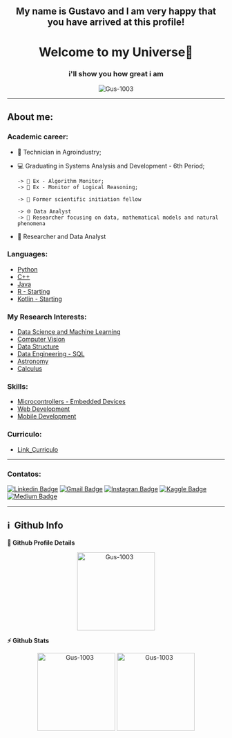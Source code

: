 

<h2 align="center">My name is Gustavo and I am very happy that you have arrived at this profile!</h2>
<h1 align="center"> Welcome to my Universe👋 </h1>
<h3 align="center">i'll show you how  great i am</h3>
<p align="center"> <img src="https://komarev.com/ghpvc/?username=Gus-1003" alt="Gus-1003" /> </p>
  
<hr>

## About me:

### Academic career:
* 🌾 Technician in Agroindustry;
* 💻 Graduating in Systems Analysis and Development - 6th Period;
        
      -> 📗 Ex - Algorithm Monitor;
      -> 📘 Ex - Monitor of Logical Reasoning;
      
      -> 🔎 Former scientific initiation fellow
      
      -> 🌐 Data Analyst
      -> 🌌 Researcher focusing on data, mathematical models and natural phenomena
      
* 🔬 Researcher and Data Analyst

### Languages:

   - [Python](https://github.com/Gus-1003/Python_Experimentos)
   - [C++](https://github.com/Gus-1003/C_Experimentos)
   - [Java](https://github.com/Gus-1003/Java_Experimentos)
   - [R - Starting](https://github.com/Gus-1003/R_Experimentos)
   - [Kotlin - Starting](https://github.com/Gus-1003/Kotlin_Experimentos)

### My Research Interests:
   - [Data Science and Machine Learning](https://github.com/Gus-1003/DataScience)
   - [Computer Vision](https://github.com/Gus-1003/Processamento-Digital-de-Imagem)
   - [Data Structure](https://github.com/Gus-1003/EstruturaDeDados_2022)
   - [Data Engineering - SQL](https://github.com/Gus-1003/Modelos_e_Scripts_SQL)
   - [Astronomy](https://github.com/Gus-1003/Astronomia_Estudos_Dados)
   - [Calculus](https://github.com/Gus-1003/Calculo_Cod_Josenalde)

### Skills:
   - [Microcontrollers - Embedded Devices](https://github.com/Gus-1003/Microcontroladores_Arduino)
   - [Web Development](https://github.com/Gus-1003/Projetos_WEB)
   - [Mobile Development](https://github.com/Gus-1003/Projetos_Android)

### Curriculo:
   - [Link_Curriculo](https://drive.google.com/file/d/1iJbpQI5Z6mVQiJdPwdQiiDTzZ2hPP-rR/view?usp=sharing)
<hr>

### Contatos:
  [![Linkedin Badge](https://img.shields.io/badge/-LinkedIn-blue?style=flat-square&logo=Linkedin&logoColor=white&link=https://www.linkedin.com/in/gustavo-maciel-226937205/)](https://www.linkedin.com/in/gustavo-maciel-226937205/)
  [![Gmail Badge](https://img.shields.io/badge/-Gmail-c14438?style=flat-square&logo=Gmail&logoColor=white&link=mailto:*gm88605363@gmail.com)](mailto:*gm88605363@gmail.com)
  [![Instagran Badge](https://img.shields.io/badge/Instagram-E4405F?style=flat-square&logo=instagram&logoColor=white&link=https://https://www.instagram.com/gustavogm21/)](https://www.instagram.com/gustavogm21)
  [![Kaggle Badge](https://img.shields.io/badge/Kaggle-20BEFF?style=flat-square&logo=Kaggle&logoColor=white&link=https://www.kaggle.com/gustavomaciel0310/)](https://www.kaggle.com/gustavomaciel0310)
  [![Medium Badge](https://img.shields.io/badge/Medium-12100E?style=flat-square&logo=medium&logoColor=white&link=https://medium.com/@Gus-1003)](https://medium.com/@Gus-1003)

<hr>

<h2>ℹ️ &nbsp;Github Info</h2>

  <b>🔎 Github Profile Details</b>
      <p align="center"><img height="180em" src="https://github-profile-summary-cards.vercel.app/api/cards/profile-details?username=Gus-1003&theme=github_dark" alt="Gus-1003" align = "center"/></p>


  <b>⚡ Github Stats</b>
  <p align="center"><img height="180em" src="https://github-readme-stats.vercel.app/api?username=Gus-1003&hide_border=true&count_private=true&show_icons=true&theme=github_dark" alt="Gus-1003" align = "center"/>     
  <img height="180em" src="https://github-readme-stats.vercel.app/api/top-langs?username=Gus-1003&show_icons=true&locale=en&layout=compact&hide_border=true&theme=github_dark" alt="Gus-1003" align = "center"/></p>


